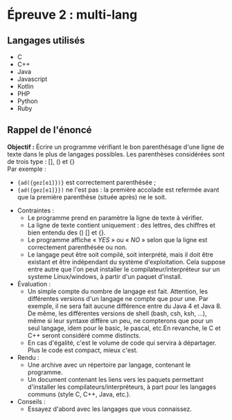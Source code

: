 ﻿# Épreuve 2 : multi-lang

## Langages utilisés
+ C
+ C++
+ Java
+ Javascript
+ Kotlin
+ PHP
+ Python
+ Ruby

## Rappel de l'énoncé
**Objectif :** Écrire un programme vérifiant le bon parenthésage d'une ligne de texte dans le plus de langages possibles. Les parenthèses considérées sont de trois type : [], () et {}<br/>
Par exemple :
- `{ad({gez[e1]})}` est correctement parenthésée ;
- `{ad({gez[e1]}})` ne l'est pas : la première accolade est refermée avant que la première parenthèse (située après) ne le soit.

+ Contraintes :
    + Le programme prend en paramètre la ligne de texte à vérifier.
    + La ligne de texte contient uniquement : des lettres, des chiffres et bien entendu des () [] et {}.
    + Le programme affiche « *YES* » ou « *NO* » selon que la ligne est correctement parenthésée ou non.
    + Le langage peut être soit compilé, soit interprété, mais il doit être existant et être indépendant du système d'exploitation. Cela suppose entre autre que l'on peut installer le compilateur/interpréteur sur un systeme Linux/windows, à partir d'un paquet d'install.
+ Évaluation :
    + Un simple compte du nombre de langage est fait. Attention, les différentes versions d'un langage ne compte que pour une. Par exemple, il ne sera fait aucune différence entre du Java 4 et Java 8. De même, les différentes versions de shell (bash, csh, ksh, ...), même si leur syntaxe diffère un peu, ne compterons que pour un seul langage, idem pour le basic, le pascal, etc.En revanche, le C et C++ seront considéré comme distincts.
    + En cas d'égalité, c'est le volume de code qui servira à départager. Plus le code est compact, mieux c'est.
+ Rendu :
    + Une archive avec un répertoire par langage, contenant le programme.
    + Un document contenant les liens vers les paquets permettant d'installer les compilateurs/interpréteurs, à part pour les langages communs (style C, C++, Java, etc.).
+ Conseils :
    + Essayez d'abord avec les langages que vous connaissez.

